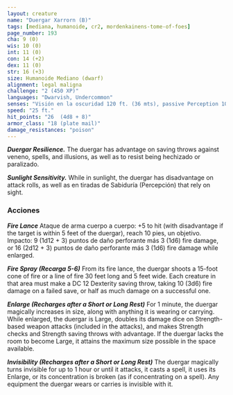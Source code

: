 ```yaml
---
layout: creature
name: "Duergar Xarrorn (B)"
tags: [mediana, humanoide, cr2, mordenkainens-tome-of-foes]
page_number: 193
cha: 9 (0)
wis: 10 (0)
int: 11 (0)
con: 14 (+2)
dex: 11 (0)
str: 16 (+3)
size: Humanoide Mediano (dwarf)
alignment: legal maligna
challenge: "2 (450 XP)"
languages: "Dwarvish, Undercommon"
senses: "Visión en la oscuridad 120 ft. (36 mts), passive Perception 10"
speed: "25 ft."
hit_points: "26  (4d8 + 8)"
armor_class: "18 (plate mail)"
damage_resistances: "poison"
---
```


***Duergar Resilience.*** The duergar has advantage on saving throws against veneno, spells, and illusions, as well as to resist being hechizado or paralizado.

***Sunlight Sensitivity.*** While in sunlight, the duergar has disadvantage on attack rolls, as well as en tiradas de Sabiduría (Percepción) that rely on sight.

### Acciones

***Fire Lance*** Ataque de arma cuerpo a cuerpo: +5 to hit (with disadvantage if the target is within 5 feet of the duergar), reach 10 pies, un objetivo. Impacto: 9 (1d12 + 3) puntos de daño perforante más 3 (1d6) fire damage, or 16 (2d12 + 3) puntos de daño perforante más 3 (1d6) fire damage while enlarged.

***Fire Spray (Recarga 5-6)*** From its fire lance, the duergar shoots a 15-foot cone of fire or a line of fire 30 feet long and 5 feet wide. Each creature in that area must make a DC 12 Dexterity saving throw, taking 10 (3d6) fire damage on a failed save, or half as much damage on a successful one.

***Enlarge (Recharges after a Short or Long Rest)*** For 1 minute, the duergar magically increases in size, along with anything it is wearing or carrying. While enlarged, the duergar is Large, doubles its damage dice on Strength-based weapon attacks (included in the attacks), and makes Strength checks and Strength saving throws with advantage. If the duergar lacks the room to become Large, it attains the maximum size possible in the space available.

***Invisibility (Recharges after a Short or Long Rest)*** The duergar magically turns invisible for up to 1 hour or until it attacks, it casts a spell, it uses its Enlarge, or its concentration is broken (as if concentrating on a spell). Any equipment the duergar wears or carries is invisible with it.